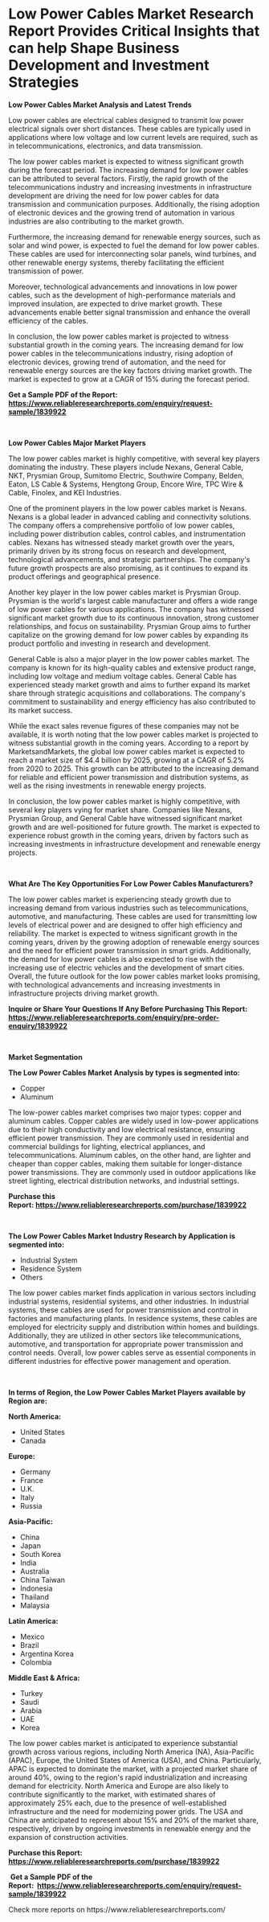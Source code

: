 <p><h1>Low Power Cables Market Research Report Provides Critical Insights that can help Shape Business Development and Investment Strategies</h1></p><p><strong>Low Power Cables Market Analysis and Latest Trends</strong></p>
<p><p>Low power cables are electrical cables designed to transmit low power electrical signals over short distances. These cables are typically used in applications where low voltage and low current levels are required, such as in telecommunications, electronics, and data transmission.</p><p>The low power cables market is expected to witness significant growth during the forecast period. The increasing demand for low power cables can be attributed to several factors. Firstly, the rapid growth of the telecommunications industry and increasing investments in infrastructure development are driving the need for low power cables for data transmission and communication purposes. Additionally, the rising adoption of electronic devices and the growing trend of automation in various industries are also contributing to the market growth.</p><p>Furthermore, the increasing demand for renewable energy sources, such as solar and wind power, is expected to fuel the demand for low power cables. These cables are used for interconnecting solar panels, wind turbines, and other renewable energy systems, thereby facilitating the efficient transmission of power.</p><p>Moreover, technological advancements and innovations in low power cables, such as the development of high-performance materials and improved insulation, are expected to drive market growth. These advancements enable better signal transmission and enhance the overall efficiency of the cables.</p><p>In conclusion, the low power cables market is projected to witness substantial growth in the coming years. The increasing demand for low power cables in the telecommunications industry, rising adoption of electronic devices, growing trend of automation, and the need for renewable energy sources are the key factors driving market growth. The market is expected to grow at a CAGR of 15% during the forecast period.</p></p>
<p><strong>Get a Sample PDF of the Report:&nbsp; <a href="https://www.reliableresearchreports.com/enquiry/request-sample/1839922">https://www.reliableresearchreports.com/enquiry/request-sample/1839922</a></strong></p>
<p>&nbsp;</p>
<p><strong>Low Power Cables Major Market Players</strong></p>
<p><p>The low power cables market is highly competitive, with several key players dominating the industry. These players include Nexans, General Cable, NKT, Prysmian Group, Sumitomo Electric, Southwire Company, Belden, Eaton, LS Cable & Systems, Hengtong Group, Encore Wire, TPC Wire & Cable, Finolex, and KEI Industries.</p><p>One of the prominent players in the low power cables market is Nexans. Nexans is a global leader in advanced cabling and connectivity solutions. The company offers a comprehensive portfolio of low power cables, including power distribution cables, control cables, and instrumentation cables. Nexans has witnessed steady market growth over the years, primarily driven by its strong focus on research and development, technological advancements, and strategic partnerships. The company's future growth prospects are also promising, as it continues to expand its product offerings and geographical presence.</p><p>Another key player in the low power cables market is Prysmian Group. Prysmian is the world's largest cable manufacturer and offers a wide range of low power cables for various applications. The company has witnessed significant market growth due to its continuous innovation, strong customer relationships, and focus on sustainability. Prysmian Group aims to further capitalize on the growing demand for low power cables by expanding its product portfolio and investing in research and development.</p><p>General Cable is also a major player in the low power cables market. The company is known for its high-quality cables and extensive product range, including low voltage and medium voltage cables. General Cable has experienced steady market growth and aims to further expand its market share through strategic acquisitions and collaborations. The company's commitment to sustainability and energy efficiency has also contributed to its market success.</p><p>While the exact sales revenue figures of these companies may not be available, it is worth noting that the low power cables market is projected to witness substantial growth in the coming years. According to a report by MarketsandMarkets, the global low power cables market is expected to reach a market size of $4.4 billion by 2025, growing at a CAGR of 5.2% from 2020 to 2025. This growth can be attributed to the increasing demand for reliable and efficient power transmission and distribution systems, as well as the rising investments in renewable energy projects.</p><p>In conclusion, the low power cables market is highly competitive, with several key players vying for market share. Companies like Nexans, Prysmian Group, and General Cable have witnessed significant market growth and are well-positioned for future growth. The market is expected to experience robust growth in the coming years, driven by factors such as increasing investments in infrastructure development and renewable energy projects.</p></p>
<p>&nbsp;</p>
<p><strong>What Are The Key Opportunities For Low Power Cables Manufacturers?</strong></p>
<p><p>The low power cables market is experiencing steady growth due to increasing demand from various industries such as telecommunications, automotive, and manufacturing. These cables are used for transmitting low levels of electrical power and are designed to offer high efficiency and reliability. The market is expected to witness significant growth in the coming years, driven by the growing adoption of renewable energy sources and the need for efficient power transmission in smart grids. Additionally, the demand for low power cables is also expected to rise with the increasing use of electric vehicles and the development of smart cities. Overall, the future outlook for the low power cables market looks promising, with technological advancements and increasing investments in infrastructure projects driving market growth.</p></p>
<p><strong>Inquire or Share Your Questions If Any Before Purchasing This Report: <a href="https://www.reliableresearchreports.com/enquiry/pre-order-enquiry/1839922">https://www.reliableresearchreports.com/enquiry/pre-order-enquiry/1839922</a></strong></p>
<p>&nbsp;</p>
<p><strong>Market Segmentation</strong></p>
<p><strong>The Low Power Cables Market Analysis by types is segmented into:</strong></p>
<p><ul><li>Copper</li><li>Aluminum</li></ul></p>
<p><p>The low-power cables market comprises two major types: copper and aluminum cables. Copper cables are widely used in low-power applications due to their high conductivity and low electrical resistance, ensuring efficient power transmission. They are commonly used in residential and commercial buildings for lighting, electrical appliances, and telecommunications. Aluminum cables, on the other hand, are lighter and cheaper than copper cables, making them suitable for longer-distance power transmissions. They are commonly used in outdoor applications like street lighting, electrical distribution networks, and industrial settings.</p></p>
<p><strong>Purchase this Report:&nbsp;<a href="https://www.reliableresearchreports.com/purchase/1839922">https://www.reliableresearchreports.com/purchase/1839922</a></strong></p>
<p>&nbsp;</p>
<p><strong>The Low Power Cables Market Industry Research by Application is segmented into:</strong></p>
<p><ul><li>Industrial System</li><li>Residence System</li><li>Others</li></ul></p>
<p><p>The low power cables market finds application in various sectors including industrial systems, residential systems, and other industries. In industrial systems, these cables are used for power transmission and control in factories and manufacturing plants. In residence systems, these cables are employed for electricity supply and distribution within homes and buildings. Additionally, they are utilized in other sectors like telecommunications, automotive, and transportation for appropriate power transmission and control needs. Overall, low power cables serve as essential components in different industries for effective power management and operation.</p></p>
<p>&nbsp;</p>
<p><strong>In terms of Region, the Low Power Cables Market Players available by Region are:</strong></p>
<p>
    <p> <strong> North America: </strong>
        <ul>
            <li>United States</li>
            <li>Canada</li>
        </ul>
        </p> 
    <p> <strong> Europe: </strong>
        <ul>
            <li>Germany</li>
            <li>France</li>
            <li>U.K.</li>
            <li>Italy</li>
            <li>Russia</li>
        </ul>
        </p> 
    <p> <strong> Asia-Pacific: </strong>
        <ul>
            <li>China</li>
            <li>Japan</li>
            <li>South Korea</li>
            <li>India</li>
            <li>Australia</li>
            <li>China Taiwan</li>
            <li>Indonesia</li>
            <li>Thailand</li>
            <li>Malaysia</li>
        </ul>
        </p> 
    <p> <strong> Latin America: </strong>
        <ul>
            <li>Mexico</li>
            <li>Brazil</li>
            <li>Argentina Korea</li>
            <li>Colombia</li>
        </ul>
        </p> 
    <p> <strong> Middle East & Africa: </strong>
        <ul>
            <li>Turkey</li>
            <li>Saudi</li>
            <li>Arabia</li>
            <li>UAE</li>
            <li>Korea</li>
        </ul>
    </p>
    </p>
<p><p>The low power cables market is anticipated to experience substantial growth across various regions, including North America (NA), Asia-Pacific (APAC), Europe, the United States of America (USA), and China. Particularly, APAC is expected to dominate the market, with a projected market share of around 40%, owing to the region's rapid industrialization and increasing demand for electricity. North America and Europe are also likely to contribute significantly to the market, with estimated shares of approximately 25% each, due to the presence of well-established infrastructure and the need for modernizing power grids. The USA and China are anticipated to represent about 15% and 20% of the market share, respectively, driven by ongoing investments in renewable energy and the expansion of construction activities.</p></p>
<p><strong>Purchase this Report: <a href="https://www.reliableresearchreports.com/purchase/1839922">https://www.reliableresearchreports.com/purchase/1839922</a></strong></p>
<p>&nbsp;<strong>Get a Sample PDF of the Report:&nbsp;&nbsp;<a href="https://www.reliableresearchreports.com/enquiry/request-sample/1839922">https://www.reliableresearchreports.com/enquiry/request-sample/1839922</a></strong></p>
<p><strong></strong></p>
<p>Check more reports on https://www.reliableresearchreports.com/</p>